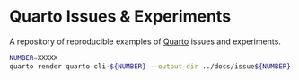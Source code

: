 # Quarto Issues & Experiments

A repository of reproducible examples of [Quarto](https://quarto.org) issues and experiments.

```sh
NUMBER=XXXXX
quarto render quarto-cli-${NUMBER} --output-dir ../docs/issue${NUMBER}
```
